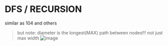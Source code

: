 # DFS / RECURSION

similar as 104 and others
> but note:  diameter is the longest(MAX) path between nodes!!! not just max width
![image](https://github.com/friendlyantz/puzzles-and-challanges/assets/70934030/6beb78ce-81f5-43ca-bfe1-c8f002343474)
